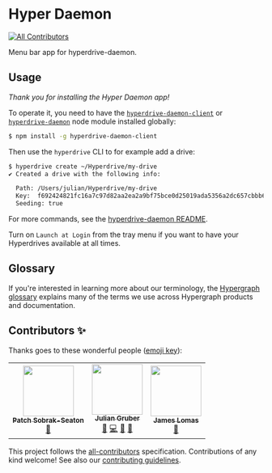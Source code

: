 # Hyper Daemon
<!-- ALL-CONTRIBUTORS-BADGE:START - Do not remove or modify this section -->
[![All Contributors](https://img.shields.io/badge/all_contributors-3-orange.svg?style=flat-square)](#contributors-)
<!-- ALL-CONTRIBUTORS-BADGE:END -->

Menu bar app for hyperdrive-daemon.

## Usage

_Thank you for installing the Hyper Daemon app!_

To operate it, you need to have the [`hyperdrive-daemon-client`](https://github.com/andrewosh/hyperdrive-daemon-client) or [`hyperdrive-daemon`](https://github.com/andrewosh/hyperdrive-daemon) node module installed globally:

```bash
$ npm install -g hyperdrive-daemon-client
```

Then use the `hyperdrive` CLI to for example add a drive:

```bash
$ hyperdrive create ~/Hyperdrive/my-drive
✔ Created a drive with the following info:

  Path: /Users/julian/Hyperdrive/my-drive
  Key:  f692424821fc16a7c97d82aa2ea2a9bf75bce0d25019ada5356a2dc657cbbb66
  Seeding: true
```

For more commands, see the [hyperdrive-daemon README](https://github.com/andrewosh/hyperdrive-daemon#cli).

Turn on `Launch at Login` from the tray menu if you want to have your Hyperdrives available at all times.

## Glossary

If you're interested in learning more about our terminology, the [Hypergraph glossary](https://www.notion.so/Glossary-d4bdf18fb4624c049c7a2663559ef5ad) explains many of the terms we use across Hypergraph products and documentation.

## Contributors ✨

Thanks goes to these wonderful people ([emoji key](https://allcontributors.org/docs/en/emoji-key)):

<!-- ALL-CONTRIBUTORS-LIST:START - Do not remove or modify this section -->
<!-- prettier-ignore-start -->
<!-- markdownlint-disable -->
<table>
  <tr>
    <td align="center"><a href="https://twitter.com/psobrakseaton"><img src="https://avatars3.githubusercontent.com/u/28573875?v=4" width="100px;" alt=""/><br /><sub><b>Patch Sobrak-Seaton</b></sub></a><br /><a href="#design-psobrakseaton" title="Design">🎨</a></td>
    <td align="center"><a href="http://twitter.com/juliangruber/"><img src="https://avatars2.githubusercontent.com/u/10247?v=4" width="100px;" alt=""/><br /><sub><b>Julian Gruber</b></sub></a><br /><a href="#maintenance-juliangruber" title="Maintenance">🚧</a> <a href="https://github.com/libscie/hyperdaemon/commits?author=juliangruber" title="Code">💻</a> <a href="#design-juliangruber" title="Design">🎨</a> <a href="#ideas-juliangruber" title="Ideas, Planning, & Feedback">🤔</a></td>
    <td align="center"><a href="https://github.com/jameslibscie"><img src="https://avatars2.githubusercontent.com/u/59870484?v=4" width="100px;" alt=""/><br /><sub><b>James Lomas</b></sub></a><br /><a href="#projectManagement-jameslibscie" title="Project Management">📆</a></td>
  </tr>
</table>

<!-- markdownlint-enable -->
<!-- prettier-ignore-end -->
<!-- ALL-CONTRIBUTORS-LIST:END -->

This project follows the [all-contributors](https://github.com/all-contributors/all-contributors) specification. Contributions of any kind welcome! See also our [contributing guidelines](CONTRIBUTING.md).
